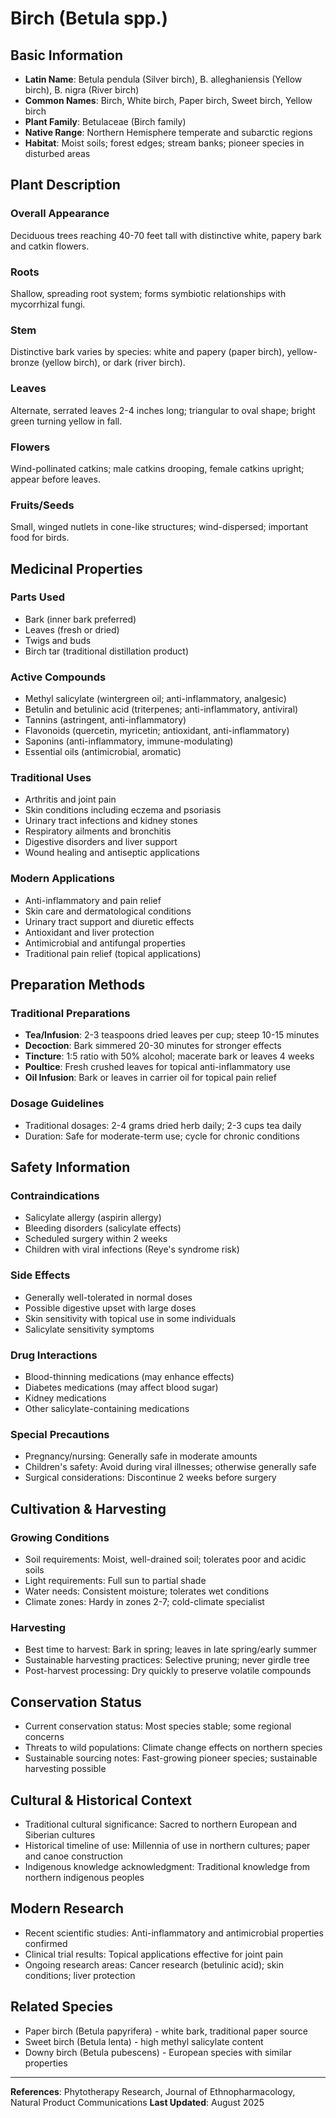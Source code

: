 # Birch (Betula spp.)

## Basic Information
- **Latin Name**: Betula pendula (Silver birch), B. alleghaniensis (Yellow birch), B. nigra (River birch)
- **Common Names**: Birch, White birch, Paper birch, Sweet birch, Yellow birch
- **Plant Family**: Betulaceae (Birch family)
- **Native Range**: Northern Hemisphere temperate and subarctic regions
- **Habitat**: Moist soils; forest edges; stream banks; pioneer species in disturbed areas

## Plant Description

### Overall Appearance
Deciduous trees reaching 40-70 feet tall with distinctive white, papery bark and catkin flowers.

### Roots
Shallow, spreading root system; forms symbiotic relationships with mycorrhizal fungi.

### Stem
Distinctive bark varies by species: white and papery (paper birch), yellow-bronze (yellow birch), or dark (river birch).

### Leaves
Alternate, serrated leaves 2-4 inches long; triangular to oval shape; bright green turning yellow in fall.

### Flowers
Wind-pollinated catkins; male catkins drooping, female catkins upright; appear before leaves.

### Fruits/Seeds
Small, winged nutlets in cone-like structures; wind-dispersed; important food for birds.

## Medicinal Properties

### Parts Used
- Bark (inner bark preferred)
- Leaves (fresh or dried)
- Twigs and buds
- Birch tar (traditional distillation product)

### Active Compounds
- Methyl salicylate (wintergreen oil; anti-inflammatory, analgesic)
- Betulin and betulinic acid (triterpenes; anti-inflammatory, antiviral)
- Tannins (astringent, anti-inflammatory)
- Flavonoids (quercetin, myricetin; antioxidant, anti-inflammatory)
- Saponins (anti-inflammatory, immune-modulating)
- Essential oils (antimicrobial, aromatic)

### Traditional Uses
- Arthritis and joint pain
- Skin conditions including eczema and psoriasis
- Urinary tract infections and kidney stones
- Respiratory ailments and bronchitis
- Digestive disorders and liver support
- Wound healing and antiseptic applications

### Modern Applications
- Anti-inflammatory and pain relief
- Skin care and dermatological conditions
- Urinary tract support and diuretic effects
- Antioxidant and liver protection
- Antimicrobial and antifungal properties
- Traditional pain relief (topical applications)

## Preparation Methods

### Traditional Preparations
- **Tea/Infusion**: 2-3 teaspoons dried leaves per cup; steep 10-15 minutes
- **Decoction**: Bark simmered 20-30 minutes for stronger effects
- **Tincture**: 1:5 ratio with 50% alcohol; macerate bark or leaves 4 weeks
- **Poultice**: Fresh crushed leaves for topical anti-inflammatory use
- **Oil Infusion**: Bark or leaves in carrier oil for topical pain relief

### Dosage Guidelines
- Traditional dosages: 2-4 grams dried herb daily; 2-3 cups tea daily
- Duration: Safe for moderate-term use; cycle for chronic conditions

## Safety Information

### Contraindications
- Salicylate allergy (aspirin allergy)
- Bleeding disorders (salicylate effects)
- Scheduled surgery within 2 weeks
- Children with viral infections (Reye's syndrome risk)

### Side Effects
- Generally well-tolerated in normal doses
- Possible digestive upset with large doses
- Skin sensitivity with topical use in some individuals
- Salicylate sensitivity symptoms

### Drug Interactions
- Blood-thinning medications (may enhance effects)
- Diabetes medications (may affect blood sugar)
- Kidney medications
- Other salicylate-containing medications

### Special Precautions
- Pregnancy/nursing: Generally safe in moderate amounts
- Children's safety: Avoid during viral illnesses; otherwise generally safe
- Surgical considerations: Discontinue 2 weeks before surgery

## Cultivation & Harvesting

### Growing Conditions
- Soil requirements: Moist, well-drained soil; tolerates poor and acidic soils
- Light requirements: Full sun to partial shade
- Water needs: Consistent moisture; tolerates wet conditions
- Climate zones: Hardy in zones 2-7; cold-climate specialist

### Harvesting
- Best time to harvest: Bark in spring; leaves in late spring/early summer
- Sustainable harvesting practices: Selective pruning; never girdle tree
- Post-harvest processing: Dry quickly to preserve volatile compounds

## Conservation Status
- Current conservation status: Most species stable; some regional concerns
- Threats to wild populations: Climate change effects on northern species
- Sustainable sourcing notes: Fast-growing pioneer species; sustainable harvesting possible

## Cultural & Historical Context
- Traditional cultural significance: Sacred to northern European and Siberian cultures
- Historical timeline of use: Millennia of use in northern cultures; paper and canoe construction
- Indigenous knowledge acknowledgment: Traditional knowledge from northern indigenous peoples

## Modern Research
- Recent scientific studies: Anti-inflammatory and antimicrobial properties confirmed
- Clinical trial results: Topical applications effective for joint pain
- Ongoing research areas: Cancer research (betulinic acid); skin conditions; liver protection

## Related Species
- Paper birch (Betula papyrifera) - white bark, traditional paper source
- Sweet birch (Betula lenta) - high methyl salicylate content
- Downy birch (Betula pubescens) - European species with similar properties

---

**References**: Phytotherapy Research, Journal of Ethnopharmacology, Natural Product Communications
**Last Updated**: August 2025